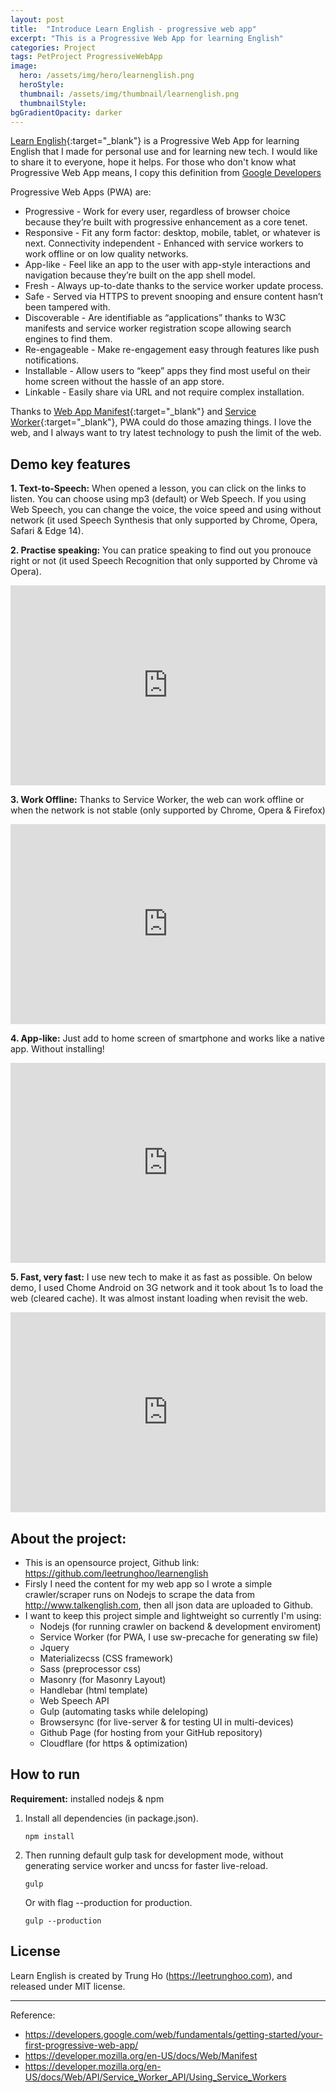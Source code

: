 ```yaml
---
layout: post
title:  "Introduce Learn English - progressive web app"
excerpt: "This is a Progressive Web App for learning English"
categories: Project
tags: PetProject ProgressiveWebApp
image:
  hero: /assets/img/hero/learnenglish.png
  heroStyle: 
  thumbnail: /assets/img/thumbnail/learnenglish.png
  thumbnailStyle:
bgGradientOpacity: darker
---
```


[Learn English](https://learnenglish.leetrunghoo.com){:target="_blank"} is a Progressive Web App for learning English that I made for personal use and for learning new tech. I would like to share it to everyone, hope it helps.
For those who don't know what Progressive Web App means, I copy this definition from [Google Developers](https://developers.google.com/web/fundamentals/getting-started/your-first-progressive-web-app/)

Progressive Web Apps (PWA) are:

- Progressive - Work for every user, regardless of browser choice because they’re built with progressive enhancement as a core tenet.
- Responsive - Fit any form factor: desktop, mobile, tablet, or whatever is next.
Connectivity independent - Enhanced with service workers to work offline or on low quality networks.
- App-like - Feel like an app to the user with app-style interactions and navigation because they’re built on the app shell model.
- Fresh - Always up-to-date thanks to the service worker update process.
- Safe - Served via HTTPS to prevent snooping and ensure content hasn’t been tampered with.
- Discoverable - Are identifiable as “applications” thanks to W3C manifests and service worker registration scope allowing search engines to find them.
- Re-engageable - Make re-engagement easy through features like push notifications.
- Installable - Allow users to “keep” apps they find most useful on their home screen without the hassle of an app store.
- Linkable - Easily share via URL and not require complex installation.

Thanks to [Web App Manifest](https://developer.mozilla.org/en-US/docs/Web/Manifest){:target="_blank"} and [Service Worker](https://developer.mozilla.org/en-US/docs/Web/API/Service_Worker_API/Using_Service_Workers){:target="_blank"}, PWA could do those amazing things. I love the web, and I always want to try latest technology to push the limit of the web.

## Demo key features


**1. Text-to-Speech:** When opened a lesson, you can click on the links to listen. You can choose using mp3 (default) or Web Speech. If you using Web Speech, you can change the voice, the voice speed and using without network (it used Speech Synthesis that only supported by Chrome, Opera, Safari & Edge 14).

**2. Practise speaking:** You can pratice speaking to find out you pronouce right or not (it used Speech Recognition that only supported by Chrome và Opera). 

<iframe width="100%" height="320" src="https://www.youtube.com/embed/L_4ZDqVbOKo" frameborder="0" allowfullscreen></iframe>

**3. Work Offline:** Thanks to Service Worker, the web can work offline or when the network is not stable (only supported by Chrome, Opera & Firefox)

<iframe width="100%" height="320" src="https://www.youtube.com/embed/vpVN7uuOHzE" frameborder="0" allowfullscreen></iframe>

**4. App-like:** Just add to home screen of smartphone and works like a native app. Without installing!

<iframe width="100%" height="320" src="https://www.youtube.com/embed/TrtP4qwl3qo" frameborder="0" allowfullscreen></iframe>

**5. Fast, very fast:** I use new tech to make it as fast as possible. On below demo, I used Chome Android on 3G network and it took about 1s to load the web (cleared cache). It was almost instant loading when revisit the web.

<iframe width="100%" height="320" src="https://www.youtube.com/embed/nuJf_K5fxn0" frameborder="0" allowfullscreen></iframe>

## About the project:

- This is an opensource project, Github link: <https://github.com/leetrunghoo/learnenglish>
- Firsly I need the content for my web app so I wrote a simple crawler/scraper runs on Nodejs to scrape the data from <http://www.talkenglish.com>, then all json data are uploaded to Github.
- I want to keep this project simple and lightweight so currently I'm using: 
	- Nodejs (for running crawler on backend & development enviroment)
	- Service Worker (for PWA, I use sw-precache for generating sw file)
	- Jquery
	- Materializecss (CSS framework) 
	- Sass (preprocessor css) 
	- Masonry (for Masonry Layout)
	- Handlebar (html template)
	- Web Speech API
	- Gulp (automating tasks while deleloping)
	- Browsersync (for live-server & for testing UI in multi-devices)
	- Github Page (for hosting from your GitHub repository)
	- Cloudflare (for https & optimization) 

## How to run

__Requirement:__ installed nodejs & npm

1. Install all dependencies (in package.json).<br/>
	```
	npm install
	```

2. Then running default gulp task for development mode, without generating service worker and uncss for faster live-reload.<br/>
	```
	gulp
	```

	Or with flag --production for production.<br/>
	```
	gulp --production
	```

## License

Learn English is created by Trung Ho (<https://leetrunghoo.com>), and released under MIT license.

---

Reference:

- <https://developers.google.com/web/fundamentals/getting-started/your-first-progressive-web-app/>
- <https://developer.mozilla.org/en-US/docs/Web/Manifest>
- <https://developer.mozilla.org/en-US/docs/Web/API/Service_Worker_API/Using_Service_Workers>
